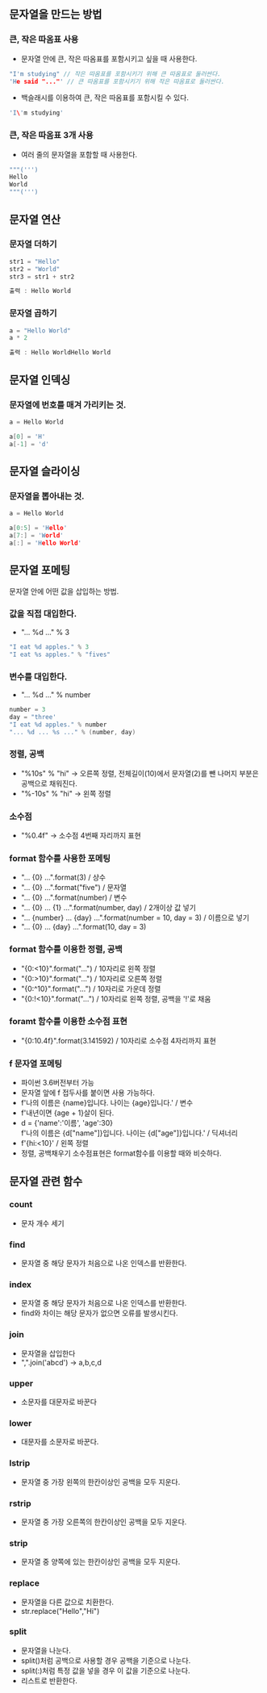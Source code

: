 문자열을 만드는 방법
-----
### 큰, 작은 따옴표 사용
- 문자열 안에 큰, 작은 따옴표를 포함시키고 싶을 때 사용한다.
```C 
"I'm studying" // 작은 따옴표를 포함시키기 위해 큰 따옴표로 둘러싼다.
'He said "..."' // 큰 따옴표를 포함시키기 위해 작은 따옴표로 둘러싼다. 
```
- 백슬래시를 이용하여 큰, 작은 따옴표를 포함시킬 수 있다.
```C
'I\'m studying'
```
### 큰, 작은 따옴표 3개 사용
- 여러 줄의 문자열을 포함할 때 사용한다.
```C
"""(''')
Hello
World
"""(''')
```

문자열 연산
-----
### 문자열 더하기
```C
str1 = "Hello"
str2 = "World"
str3 = str1 + str2

출력 : Hello World
```
### 문자열 곱하기
```C
a = "Hello World"
a * 2

출력 : Hello WorldHello World
```

문자열 인덱싱
-----
### 문자열에 번호를 매겨 가리키는 것.
```C
a = Hello World

a[0] = 'H'
a[-1] = 'd'
```

문자열 슬라이싱
-----
### 문자열을 뽑아내는 것.
```C
a = Hello World

a[0:5] = 'Hello'
a[7:] = 'World'
a[:] = 'Hello World'
```

문자열 포메팅
-----
문자열 안에 어떤 값을 삽입하는 방법.
### 값을 직접 대입한다.
- "... %d ..." % 3
```C
"I eat %d apples." % 3
"I eat %s apples." % "fives" 
```
### 변수를 대입한다.
- "... %d ..." % number
```C
number = 3
day = "three'
"I eat %d apples." % number
"... %d ... %s ..." % (number, day)
```
### 정렬, 공백
- "%10s" % "hi" -> 오른쪽 정렬, 전체길이(10)에서 문자열(2)를 뺀 나머지 부분은 공백으로 채워진다.
- "%-10s" % "hi" -> 왼쪽 정렬

### 소수점
- "%0.4f" -> 소수점 4번째 자리까지 표현

### format 함수를 사용한 포메팅
- "... {0} ...".format(3) / 상수
- "... {0} ...".format("five") / 문자열
- "... {0} ...".format(number) / 변수
- "... {0} ... {1} ...".format(number, day) / 2개이상 값 넣기
- "... {number} ... {day} ...".format(number = 10, day = 3) / 이름으로 넣기
- "... {0} ... {day} ...".format(10, day = 3) 

### format 함수를 이용한 정렬, 공백
- "{0:<10}".format("...") / 10자리로 왼쪽 정렬
- "{0:>10}".format("...") / 10자리로 오른쪽 정렬
- "{0:^10}".format("...") / 10자리로 가운데 정렬
- "{0:!<10}".format("...") / 10자리로 왼쪽 정렬, 공백을 '!'로 채움

### foramt 함수를 이용한 소수점 표현
- "{0:10.4f}".format(3.141592) / 10자리로 소수점 4자리까지 표현

### f 문자열 포메팅
- 파이썬 3.6버전부터 가능
- 문자열 앞에 f 접두사를 붙이면 사용 가능하다.
- f'나의 이름은 {name}입니다. 나이는 {age}입니다.' / 변수
- f'내년이면 {age + 1}살이 된다.
- d = {'name':'이름', 'age':30}   
f'나의 이름은 {d["name"]}입니다. 나이는 {d["age"]}입니다.' / 딕셔너리
- f'{hi:<10}' / 왼쪽 정렬
- 정렬, 공백채우기 소수점표현은 format함수를 이용할 때와 비슷하다.

문자열 관련 함수
-----
### count
- 문자 개수 세기
### find
- 문자열 중 해당 문자가 처음으로 나온 인덱스를 반환한다.
### index
- 문자열 중 해당 문자가 처음으로 나온 인덱스를 반환한다.
- find와 차이는 해당 문자가 없으면 오류를 발생시킨다.
### join
- 문자열을 삽입한다
- ",".join('abcd') -> a,b,c,d
### upper
- 소문자를 대문자로 바꾼다
### lower
- 대문자를 소문자로 바꾼다.
### lstrip
- 문자열 중 가장 왼쪽의 한칸이상인 공백을 모두 지운다.
### rstrip
- 문자열 중 가장 오른쪽의 한칸이상인 공백을 모두 지운다.
### strip
- 문자열 중 양쪽에 있는 한칸이상인 공백을 모두 지운다.
### replace
- 문자열을 다른 값으로 치환한다.
- str.replace("Hello","Hi")
### split
- 문자열을 나눈다.
- split()처럼 공백으로 사용할 경우 공백을 기준으로 나눈다.
- split(:)처럼 특정 값을 넣을 경우 이 값을 기준으로 나눈다.
- 리스트로 반환한다.
